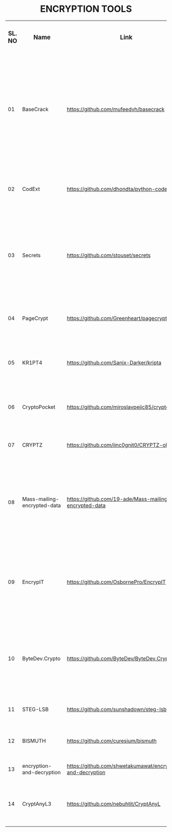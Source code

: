 <h1 align="center"> ENCRYPTION TOOLS</h1>

<div align="left">
    <table>
        <tbody>
            <tr>
                <td>
                    <h3 align="center">SL. NO</h3>
                </td>
                <td>
                    <h3 align="center">Name</h3>
                </td>
                <td>
                    <h3 align="center">Link</h3>
                </td>
                <td>
                    <h3 align="center">Description</h3>
                </td>
            </tr>
            <tr>
                <td>
                    <p>01</p>
                </td>
                <td>
                    <p>BaseCrack&nbsp;</p>
                </td>
                <td>
                    <p><a href="https://github.com/mufeedvh/basecrack">https://github.com/mufeedvh/basecrack</a></p>
                </td>
                <td>
                    <p>BaseCrack is a tool written in Python that can decode all alphanumeric base encoding schemes. This tool can accept single user input, multiple inputs from a file, input from argument, multi-encoded bases, bases in image EXIF data, bases on images with OCR and decode them incredibly fast.</p>
                </td>
            </tr>
            <tr>
                <td>
                    <p>02</p>
                </td>
                <td>
                    <p>CodExt</p>
                </td>
                <td>
                    <p><a href="https://github.com/dhondta/python-codext">https://github.com/dhondta/python-codext</a></p>
                </td>
                <td>
                    <p>Python codecs extension featuring CLI tools for encoding/decoding anything&nbsp;</p>
                </td>
            </tr>
            <tr>
                <td>
                    <p>03</p>
                </td>
                <td>
                    <p>Secrets&nbsp;</p>
                </td>
                <td>
                    <p><a href="https://github.com/stouset/secrets">https://github.com/stouset/secrets</a></p>
                </td>
                <td>
                    <p>secrets is a library to help Rust programmers safely hold cryptographic secrets in memory.</p>
                    <p>It is mostly an ergonomic wrapper around the memory-protection utilities provided by libsodium.</p>
                </td>
            </tr>
            <tr>
                <td>
                    <p>04</p>
                </td>
                <td>
                    <p>PageCrypt</p>
                </td>
                <td>
                    <p><a href="https://github.com/Greenheart/pagecrypt">https://github.com/Greenheart/pagecrypt</a></p>
                </td>
                <td>
                    <p>Password Protected Single Page Applications and HTML files&nbsp;</p>
                </td>
            </tr>
            <tr>
                <td>
                    <p>05</p>
                </td>
                <td>
                    <p>KR1PT4</p>
                </td>
                <td>
                    <p><a href="https://github.com/Sanix-Darker/kripta">https://github.com/Sanix-Darker/kripta</a></p>
                </td>
                <td>
                    <p>A CrossLanguage Encryption Module to encrypt data/files (Asymmetric and Symmetric encryption handled)&nbsp;</p>
                </td>
            </tr>
            <tr>
                <td>
                    <p>06</p>
                </td>
                <td>
                    <p>CryptoPocket</p>
                </td>
                <td>
                    <p><a href="https://github.com/miroslavpejic85/cryptopocket">https://github.com/miroslavpejic85/cryptopocket</a></p>
                </td>
                <td>
                    <p>Encrypt anything, then Decrypt by providing a required key.&nbsp;</p>
                </td>
            </tr>
            <tr>
                <td>
                    <p>07</p>
                </td>
                <td>
                    <p>CRYPTZ</p>
                </td>
                <td>
                    <p><a href="https://github.com/iinc0gnit0/CRYPTZ-old">https://github.com/iinc0gnit0/CRYPTZ-old</a></p>
                </td>
                <td>
                    <p>CRYPTZ&nbsp;is a great tool for encrypting and decrypting with it being uncrackable</p>
                </td>
            </tr>
            <tr>
                <td>
                    <p>08</p>
                </td>
                <td>
                    <p>Mass-mailing-encrypted-data</p>
                </td>
                <td>
                    <p><a href="https://github.com/19-ade/Mass-mailing-encrypted-data">https://github.com/19-ade/Mass-mailing-encrypted-data</a></p>
                </td>
                <td>
                    <p>Mass Mailing personalized encrypted files (pdfs) with personalized mail using SQLite database. This mass-mailing application can send an encrypted PDF to the recipients.&nbsp;</p>
                </td>
            </tr>
            <tr>
                <td>
                    <p>09</p>
                </td>
                <td>
                    <p>EncrypIT</p>
                </td>
                <td>
                    <p><a href="https://github.com/OsbornePro/EncrypIT">https://github.com/OsbornePro/EncrypIT</a></p>
                </td>
                <td>
                    <p>This program was created in an attempt to simplify the use of the Encryption File System (EFS) for the everyday user. This application will allow a user to quickly and easily backup their EFS certificate to a PFX file.</p>
                </td>
            </tr>
            <tr>
                <td>
                    <p>10</p>
                </td>
                <td>
                    <p>ByteDev.Crypto&nbsp;</p>
                </td>
                <td>
                    <p><a href="https://github.com/ByteDev/ByteDev.Crypto">https://github.com/ByteDev/ByteDev.Crypto</a></p>
                </td>
                <td>
                    <p>Provides simple cryptographic related classes for hashing/verifying data, encrypting/decrypting data and creating crypto random data in .NET.</p>
                </td>
            </tr>
            <tr>
                <td>
                    <p>11</p>
                </td>
                <td>
                    <p>STEG-LSB</p>
                </td>
                <td>
                    <p><a href="https://github.com/sunshadown/steg-lsb">https://github.com/sunshadown/steg-lsb</a></p>
                </td>
                <td>
                    <p>Encrypting data(image) in a data carrier on desired bits</p>
                </td>
            </tr>
            <tr>
                <td>
                    <p>12</p>
                </td>
                <td>
                    <p>BISMUTH</p>
                </td>
                <td>
                    <p><a href="https://github.com/curesium/bismuth">https://github.com/curesium/bismuth</a></p>
                </td>
                <td>
                    <p>A tool to encrypt and decrypt messages with code.</p>
                </td>
            </tr>
            <tr>
                <td>
                    <p>13</p>
                </td>
                <td>
                    <p>encryption-and-decryption</p>
                </td>
                <td>
                    <p><a href="https://github.com/shwetakumawat/encryption-and-decryption">https://github.com/shwetakumawat/encryption-and-decryption</a></p>
                </td>
                <td>
                    <p>encryption-and-decryption</p>
                </td>
            </tr>
            <tr>
                <td>
                    <p>14</p>
                </td>
                <td>
                    <p>CryptAnyL3</p>
                </td>
                <td>
                    <p><a href="https://github.com/nebuhtit/CryptAnyL">https://github.com/nebuhtit/CryptAnyL</a></p>
                </td>
                <td>
                    <p>An encrypt tool to encrypt any letter or files and create password for private key on your device.</p>
                </td>
            </tr>
        </tbody>
    </table>
</div>
